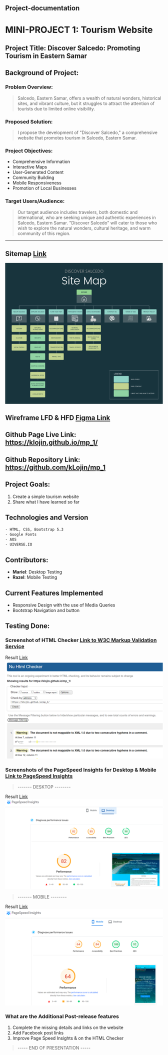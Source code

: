 ## Project-documentation

# MINI-PROJECT 1: Tourism Website

## Project Title: Discover Salcedo: Promoting Tourism in Eastern Samar

## Background of Project:

### Problem Overview:

>Salcedo, Eastern Samar, offers a wealth of natural wonders, historical sites, and vibrant culture, but it struggles to attract the attention of tourists due to limited online visibility.

### Proposed Solution:

>I propose the development of "Discover Salcedo," a comprehensive website that promotes tourism in Salcedo, Eastern Samar.

### Project Objectives:

* Comprehensive Information
* Interactive Maps
* User-Generated Content
* Community Building
* Mobile Responsiveness
* Promotion of Local Businesses

### Target Users/Audience:

>Our target audience includes travelers, both domestic and international, who are seeking unique and authentic experiences in Salcedo, Eastern Samar. "Discover Salcedo" will cater to those who wish to explore the natural wonders, cultural heritage, and warm community of this region.
---
## Sitemap [Link](https://www.figma.com/proto/JI7PB9cpaNmus3kCG5S05q/Untitled?node-id=1-2&mode=design&t=hzBq47G4QPWycaxP-1)



![alt text](https://github.com/kLojin/mp_1/blob/main/images/for_use/images/tests/sitemap.PNG?raw=true)


## Wireframe LFD & HFD [Figma Link](https://www.figma.com/proto/b6KjsPOqyoLGWKsNgOPD3a/Untitled?type=design&node-id=1-2&t=0HY77sn2sWICCFDo-1&scaling=min-zoom&page-id=0%3A1&mode=design)

## Github Page Live Link: https://klojin.github.io/mp_1/

## Github Repository Link: https://github.com/kLojin/mp_1

## Project Goals:

1. Create a simple tourism website
2. Share what I have learned so far

## Technologies and Version
```
- HTML, CSS, Bootstrap 5.3
- Google Fonts
- AOS
- UIVERSE.IO
```

## Contributors:

* **Mariel**: Desktop Testing
* **Razel**: Mobile Testing

## Current Features Implemented

* Responsive Design with the use of Media Queries
* Bootstrap Navigation and button

## Testing Done:

### Screenshot of HTML Checker [Link to W3C Markup Validation Service](https://validator.w3.org/)

Result [Link](https://validator.w3.org/nu/?doc=https%3A%2F%2Fklojin.github.io%2Fmp_1%2F)
![alt text](https://github.com/kLojin/mp_1/blob/main/images/for_use/images/tests/checker.png?raw=true)

### Screenshots of the PageSpeed Insights for Desktop & Mobile [Link to PageSpeed Insights](https://pagespeed.web.dev/)

> ------- DESKTOP --------

Result [Link](https://pagespeed.web.dev/analysis/https-klojin-github-io-mp_1/2a20sd8ucv?form_factor=desktop)
![alt text](https://github.com/kLojin/mp_1/blob/main/images/for_use/images/tests/desktop.png?raw=true)

> ------- MOBILE --------

Result [Link](https://pagespeed.web.dev/analysis/https-klojin-github-io-mp_1/2a20sd8ucv?form_factor=mobile)
![alt text](https://github.com/kLojin/mp_1/blob/main/images/for_use/images/tests/mobile.png?raw=true)

### What are the Additional Post-release features

1. Complete the missing details and links on the website
2. Add Facebook post links
3. Improve Page Speed Insights & on the HTML Checker



> ----- END OF PRESENTATION ----- 
